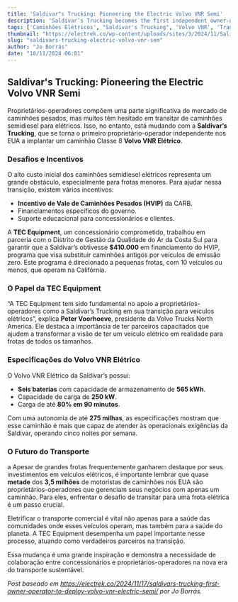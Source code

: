 ```yaml
---
title: 'Saldivar"s Trucking: Pioneering the Electric Volvo VNR Semi'
description: 'Saldivar’s Trucking becomes the first independent owner-operator in the US to deploy an electric Volvo VNR semi-truck, marking a significant shift in the trucking industry.'
tags: ['Caminhões Elétricos', "Saldivar's Trucking", 'Volvo VNR', 'Transporte Sustentável']
thumbnail: "https://electrek.co/wp-content/uploads/sites/3/2024/11/Salidivar.jpg?quality=82&strip=all&w=1600"
slug: "saldivars-trucking-electric-volvo-vnr-sem"
author: "Jo Borrás"
date: "18/11/2024 06:01"
---
```


## Saldivar's Trucking: Pioneering the Electric Volvo VNR Semi

Proprietários-operadores compõem uma parte significativa do mercado de caminhões pesados, mas muitos têm hesitado em transitar de caminhões semidiesel para elétricos. Isso, no entanto, está mudando com a **Saldivar’s Trucking**, que se torna o primeiro proprietário-operador independente nos EUA a implantar um caminhão Classe 8 **Volvo VNR Elétrico**.

### Desafios e Incentivos

O alto custo inicial dos caminhões semidiesel elétricos representa um grande obstáculo, especialmente para frotas menores. Para ajudar nessa transição, existem vários incentivos:

- **Incentivo de Vale de Caminhões Pesados (HVIP)** da CARB.
- Financiamentos específicos do governo.
- Suporte educacional para concessionários e clientes.

A **TEC Equipment**, um concessionário comprometido, trabalhou em parceria com o Distrito de Gestão da Qualidade do Ar da Costa Sul para garantir que a Saldivar’s obtivesse **$410.000** em financiamento do HVIP, programa que visa substituir caminhões antigos por veículos de emissão zero. Este programa é direcionado a pequenas frotas, com 10 veículos ou menos, que operam na Califórnia.

### O Papel da TEC Equipment

“A TEC Equipment tem sido fundamental no apoio a proprietários-operadores como a Saldivar’s Trucking em sua transição para veículos elétricos”, explica **Peter Voorhoeve**, presidente da Volvo Trucks North America. Ele destaca a importância de ter parceiros capacitados que ajudem a transformar a visão de ter um veículo elétrico em realidade para frotas de todos os tamanhos.

### Especificações do Volvo VNR Elétrico

O Volvo VNR Elétrico da Saldivar’s possui:
- **Seis baterias** com capacidade de armazenamento de **565 kWh**.
- Capacidade de carga de **250 kW**.
- Carga de até **80% em 90 minutos**.

Com uma autonomia de até **275 milhas**, as especificações mostram que esse caminhão é mais que capaz de atender às operacionais exigências da Saldivar, operando cinco noites por semana.

### O Futuro do Transporte
a
Apesar de grandes frotas frequentemente ganharem destaque por seus investimentos em veículos elétricos, é importante lembrar que quase **metade** dos **3,5 milhões** de motoristas de caminhões nos EUA são proprietários-operadores que gerenciam seus negócios com apenas um caminhão. Para eles, enfrentar o desafio de transitar para uma frota elétrica é um passo crucial.

Eletrificar o transporte comercial é vital não apenas para a saúde das comunidades onde esses veículos operam, mas também para a saúde do planeta. A TEC Equipment desempenha um papel importante nesse processo, atuando como verdadeiros parceiros na transição.

Essa mudança é uma grande inspiração e demonstra a necessidade de colaboração entre concessionários e proprietários-operadores na nova era do transporte sustentável.  

_Post baseado em https://electrek.co/2024/11/17/saldivars-trucking-first-owner-operator-to-deploy-volvo-vnr-electric-semi/ por Jo Borrás._